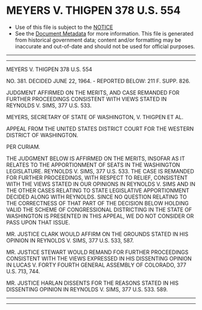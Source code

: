 ---
---

# MEYERS V. THIGPEN 378 U.S. 554

* Use of this file is subject to the [NOTICE](https://github.com/publicdocs/notice/blob/master/NOTICE)
* See the [Document Metadata](../../../) for more information.
  This file is generated from historical government data; content and/or formatting may be inaccurate and out-of-date and should not be used for official purposes.

----------
----------

MEYERS V. THIGPEN 378 U.S. 554

NO. 381.  DECIDED JUNE 22, 1964.  - REPORTED BELOW:  211 F. SUPP. 826.

JUDGMENT AFFIRMED ON THE MERITS, AND CASE REMANDED FOR FURTHER PROCEEDINGS CONSISTENT WITH VIEWS STATED IN REYNOLDS V. SIMS, 377 U.S. 533.

MEYERS, SECRETARY OF STATE OF WASHINGTON, V. THIGPEN ET AL.

APPEAL FROM THE UNITED STATES DISTRICT COURT FOR THE WESTERN DISTRICT OF WASHINGTON.

PER CURIAM.

THE JUDGMENT BELOW IS AFFIRMED ON THE MERITS, INSOFAR AS IT RELATES TO THE APPORTIONMENT OF SEATS IN THE WASHINGTON LEGISLATURE.  REYNOLDS V. SIMS, 377 U.S. 533.  THE CASE IS REMANDED FOR FURTHER PROCEEDINGS, WITH RESPECT TO RELIEF, CONSISTENT WITH THE VIEWS STATED IN OUR OPINIONS IN REYNOLDS V. SIMS AND IN THE OTHER CASES RELATING TO STATE LEGISLATIVE APPORTIONMENT DECIDED ALONG WITH REYNOLDS.   SINCE NO QUESTION RELATING TO THE CORRECTNESS OF THAT PART OF THE DECISION BELOW HOLDING VALID THE SCHEME OF CONGRESSIONAL DISTRICTING IN THE STATE OF WASHINGTON IS PRESENTED IN THIS APPEAL, WE DO NOT CONSIDER OR PASS UPON THAT ISSUE.

MR. JUSTICE CLARK WOULD AFFIRM ON THE GROUNDS STATED IN HIS OPINION IN REYNOLDS V. SIMS, 377 U.S. 533, 587.

MR. JUSTICE STEWART WOULD REMAND FOR FURTHER PROCEEDINGS CONSISTENT WITH THE VIEWS EXPRESSED IN HIS DISSENTING OPINION IN LUCAS V. FORTY FOURTH GENERAL ASSEMBLY OF COLORADO, 377 U.S. 713, 744.

MR. JUSTICE HARLAN DISSENTS FOR THE REASONS STATED IN HIS DISSENTING OPINION IN REYNOLDS V. SIMS, 377 U.S. 533.  589.


----------
----------

